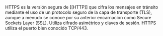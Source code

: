 HTTPS es la versión segura de [[HTTP]] que cifra los mensajes en tránsito mediante el uso de un protocolo seguro de la capa de transporte (TLS), aunque a menudo se conoce por su anterior encarnación como Secure Sockets Layer (SSL). Utiliza cifrado asimétrico y claves de sesión. HTTPS utiliza el puerto bien conocido TCP/443.